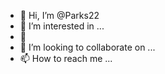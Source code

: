 - 👋 Hi, I’m @Parks22
- 👀 I’m interested in ...
- 🌱 
- 💞️ I’m looking to collaborate on ...
- 📫 How to reach me ...

<!---
Parks22/Parks22 is a ✨ special ✨ repository because its `README.md` (this file) appears on your GitHub profile.
You can click the Preview link to take a look at your changes.
--->
